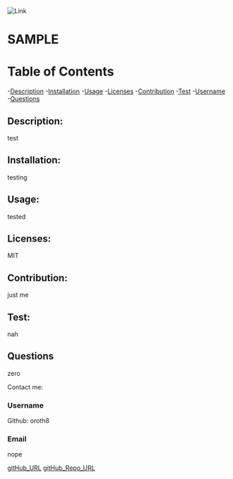 ![Link](https://youtu.be/Q2IyW6Oxj9k)
# SAMPLE

# Table of Contents
-[Description](#description)
-[Installation](#installation)
-[Usage](#usage)
-[Licenses](#licenses)
-[Contribution](#contribution)
-[Test](#test)
-[Username](#username)
-[Questions](#questions)


## Description:
 test
    

## Installation: 
testing


## Usage: 
tested

   
## Licenses: 
MIT


## Contribution: 
just me

    
## Test:
nah


## Questions
zero


Contact me:
### Username 
Github: oroth8

### Email 
nope

[gitHub_URL](undefined)
[gitHub_Repo_URL](undefined)

